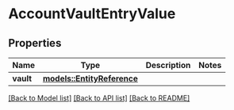# AccountVaultEntryValue

## Properties

Name | Type | Description | Notes
------------ | ------------- | ------------- | -------------
**vault** | [**models::EntityReference**](EntityReference.md) |  | 

[[Back to Model list]](../README.md#documentation-for-models) [[Back to API list]](../README.md#documentation-for-api-endpoints) [[Back to README]](../README.md)


